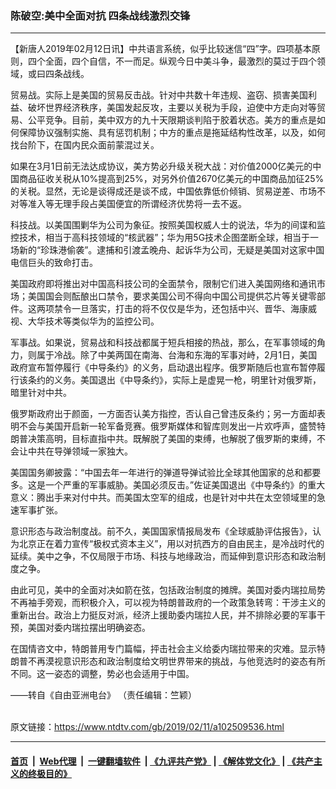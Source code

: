 ### 陈破空:美中全面对抗 四条战线激烈交锋
------------------------

<div class="post_content">
 <p>
  【新唐人2019年02月12日讯】中共语言系统，似乎比较迷信“四”字。四项基本原则，四个全面，四个自信，不一而足。纵观今日中美斗争，最激烈的莫过于四个领域，或曰四条战线。
 </p>
 <p>
  贸易战。实际上是美国的贸易反击战。针对中共数十年违规、盗窃、损害美国利益、破坏世界经济秩序，美国发起反攻，主要以关税为手段，迫使中方走向对等贸易、公平竞争。目前，美中双方的九十天限期谈判陷于胶着状态。美方的重点是如何保障协议强制实施、具有惩罚机制；中方的重点是拖延结构性改革，以及，如何找台阶下，在国内民众面前蒙混过关。
 </p>
 <p>
  如果在3月1日前无法达成协议，美方势必升级关税大战：对价值2000亿美元的中国商品征收关税从10%提高到25%，对另外价值2670亿美元的中国商品加征25%的关税。显然，无论是谈得成还是谈不成，中国依靠低价倾销、贸易逆差、市场不对等准入等无理手段占美国便宜的所谓经济优势将一去不返。
 </p>
 <p>
  科技战。以美国围剿华为公司为象征。按照美国权威人士的说法，华为的间谍和监控技术，相当于高科技领域的“核武器”；华为用5G技术企图垄断全球，相当于一场新的“珍珠港偷袭”。逮捕和引渡孟晚舟、起诉华为公司，无疑是美国对这家中国电信巨头的致命打击。
 </p>
 <p>
  美国政府即将推出对中国高科技公司的全面禁令，限制它们进入美国网络和通讯市场；美国国会则酝酿出口禁令，要求美国公司不得向中国公司提供芯片等关键零部件。这两项禁令一旦落实，打击的将不仅仅是华为，还包括中兴、晋华、海康威视、大华技术等类似华为的监控公司。
 </p>
 <p>
  军事战。如果说，贸易战和科技战都属于短兵相接的热战，那么，在军事领域的角力，则属于冷战。除了中美两国在南海、台海和东海的军事对峙，2月1日，美国政府宣布暂停履行《中导条约》的义务，启动退出程序。俄罗斯随后也宣布暂停履行该条约的义务。美国退出《中导条约》，实际上是虚晃一枪，明里针对俄罗斯，暗里针对中共。
 </p>
 <p>
  俄罗斯政府出于颜面，一方面否认美方指控，否认自己曾违反条约；另一方面却表明不会与美国开启新一轮军备竞赛。俄罗斯媒体和智库则发出一片欢呼声，盛赞特朗普决策高明，目标直指中共。既解脱了美国的束缚，也解脱了俄罗斯的束缚，不会让中共在导弹领域一家独大。
 </p>
 <p>
  美国国务卿披露：“中国去年一年进行的弹道导弹试验比全球其他国家的总和都要多。这是一个严重的军事威胁。美国必须反击。”佐证美国退出《中导条约》的重大意义：腾出手来对付中共。而美国太空军的组成，也是针对中共在太空领域里的急速军事扩张。
 </p>
 <p>
  意识形态与政治制度战。前不久，美国国家情报局发布《全球威胁评估报告》，认为北京正在着力宣传“极权式资本主义”，用以对抗西方的自由民主，是冷战时代的延续。美中之争，不仅局限于市场、科技与地缘政治，而延伸到意识形态和政治制度之争。
 </p>
 <p>
  由此可见，美中的全面对决如箭在弦，包括政治制度的摊牌。美国对委内瑞拉局势不再袖手旁观，而积极介入，可以视为特朗普政府的一个政策急转弯：干涉主义的重新出台。政治上力挺反对派，经济上援助委内瑞拉人民，并不排除必要的军事干预，美国对委内瑞拉摆出明确姿态。
 </p>
 <p>
  在国情咨文中，特朗普用专门篇幅，抨击社会主义给委内瑞拉带来的灾难。显示特朗普不再漠视意识形态和政治制度给文明世界带来的挑战，与他竞选时的姿态有所不同。这一姿态的调整，势必也会适用于中国。
 </p>
 <p>
  ——转自《自由亚洲电台》 （责任编辑：竺颖）
 </p>
 <div class="single_ad">
 </div>
</div>

<br/>原文链接：https://www.ntdtv.com/gb/2019/02/11/a102509536.html


------------------------
#### [首页](https://github.com/gfw-breaker/banned-news/blob/master/README.md) &nbsp;|&nbsp; [Web代理](https://github.com/labour-camp/helloworld) &nbsp;|&nbsp; [一键翻墙软件](https://github.com/gfw-breaker/nogfw/blob/master/README.md) &nbsp;| [《九评共产党》](https://github.com/gfw-breaker/9ping.md/blob/master/README.md#九评之一评共产党是什么) | [《解体党文化》](https://github.com/gfw-breaker/jtdwh.md/blob/master/README.md) | [《共产主义的终极目的》](https://github.com/gfw-breaker/gczydzjmd.md/blob/master/README.md)


